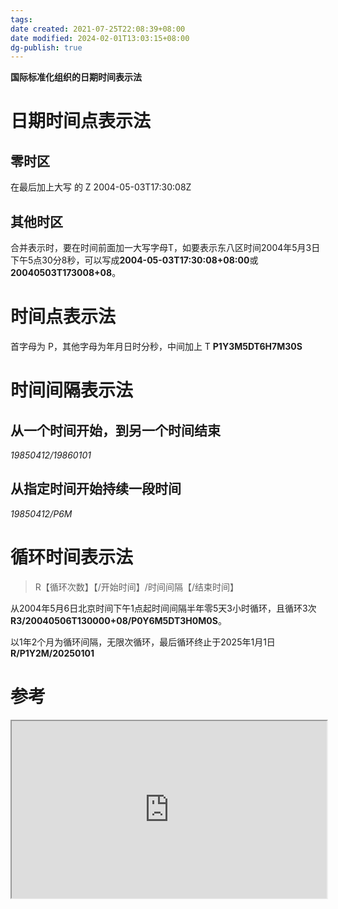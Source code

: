 ```yaml
---
tags: 
date created: 2021-07-25T22:08:39+08:00
date modified: 2024-02-01T13:03:15+08:00
dg-publish: true
---
```


**国际标准化组织的日期时间表示法**

# 日期时间点表示法

## 零时区

在最后加上大写 的 Z 
2004-05-03T17:30:08Z

## 其他时区

合并表示时，要在时间前面加一大写字母T，如要表示东八区时间2004年5月3日下午5点30分8秒，可以写成**2004-05-03T17:30:08+08:00**或**20040503T173008+08**。

# 时间点表示法

首字母为 P，其他字母为年月日时分秒，中间加上 T
**P1Y3M5DT6H7M30S**

# 时间间隔表示法

## 从一个时间开始，到另一个时间结束

*19850412/19860101*

## 从指定时间开始持续一段时间

*19850412/P6M*

# 循环时间表示法

> R【循环次数】【/开始时间】/时间间隔【/结束时间】


从2004年5月6日北京时间下午1点起时间间隔半年零5天3小时循环，且循环3次
**R3/20040506T130000+08/P0Y6M5DT3H0M0S**。

以1年2个月为循环间隔，无限次循环，最后循环终止于2025年1月1日
**R/P1Y2M/20250101**

# 参考

<div style="display: block; position: relative; width: 100%; height: 0px; --aspect-ratio:9/16; padding-bottom: calc(var(--aspect-ratio) * 100%);"><iframe src="https://zh.wikipedia.org/wiki/ISO_8601" allow="fullscreen" style="position: absolute; top: 0px; left: 0px; height: 100%; width: 100%;"></iframe></div>